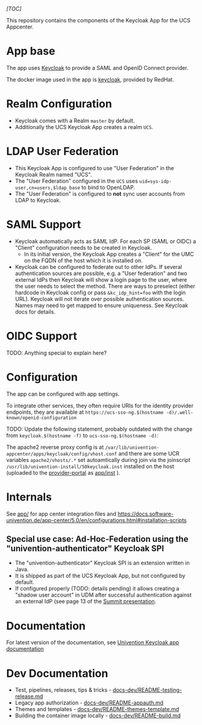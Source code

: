 _[TOC]_

This repository contains the components of the Keycloak App for the UCS Appcenter.

# App base

The app uses [Keycloak](https://www.keycloak.org/docs/17.0/) to provide a SAML and OpenID Connect provider.

The docker image used in the app is [keycloak](https://quay.io/repository/keycloak/keycloak?tab=tags), provided by RedHat.

# Realm Configuration

* Keycloak comes with a Realm `master` by default.
* Additionally the UCS Keycloak App creates a realm `UCS`.

# LDAP User Federation

* This Keycloak App is configured to use "User Federation" in the Keycloak Realm named "UCS".
* The "User Federation" configured in the `UCS` uses `uid=sys-idp-user,cn=users,$ldap_base` to bind to OpenLDAP.
* The "User Federation" is configured to **not** sync user accounts from LDAP to Keycloak.

# SAML Support

* Keycloak automatically acts as SAML IdP. For each SP (SAML or OIDC) a "Client" configuration needs to be created
  in Keycloak.
    * In its initial version, the Keycloak App creates a "Client" for the UMC on the FQDN of the host
      which it is installed on.
* Keycloak can be configured to federate out to other IdPs. If several authentication sources are possible,
  e.g. a "User federation" and two external IdPs then Keycloak will show a login page to the user, where the user
  needs to select the method. There are ways to preselect (either hardcode in Keycloak config or pass `&kc_idp_hint=foo`
  with the login URL). Keycloak will not iterate over possible authentication sources. Names may need to get
  mapped to ensure uniqueness. See Keycloak docs for details.

# OIDC Support

TODO: Anything special to explain here?

# Configuration

The app can be configured with app settings.

To integrate other services, they often require URIs for the identity provider endpoints, they are available at `https://ucs-sso-ng.$(hostname -d)/.well-known/openid-configuration`

TODO: Update the following statement, probably outdated with the change from `keycloak.$(hostname -f)` to `ucs-sso-ng.$(hostname -d)`:

The apache2 reverse proxy config is at `/var/lib/univention-appcenter/apps/keycloak/config/vhost.conf` and there are some UCR variables `apache2/vhosts/.*` set autoamtically during join via the joinscript `/usr/lib/univention-install/50keycloak.inst` installed on the host (uploaded to the [provider-portal](https://provider-portal.software-univention.de) as [app/inst](app/inst) ).

# Internals

See [app/](app/) for app center integration files and
https://docs.software-univention.de/app-center/5.0/en/configurations.html#installation-scripts


## Special use case: Ad-Hoc-Federation using the "univention-authenticator" Keycloak SPI
* The "univention-authenticator" Keycloak SPI is an extension written in Java.
* It is shipped as part of the UCS Keycloak App, but not configured by default.
* If configured properly (TODO: details pending) it allows creating a "shadow user account" in UDM after
  successful authentication against an external IdP (see page 13 of the [Summit presentation](https://www.slideshare.net/Univention/modularisierung-und-containerisierung-von-ucs).

# Documentation

For latest version of the documentation, see [Univention Keycloak app documentation](http://docs.software-univention.de/keycloak-app/latest/)

# Dev Documentation
* Test, pipelines, releases, tips & tricks - [docs-dev/README-testing-release.md](docs-dev/README-testing-release.md)
* Legacy app authorization - [docs-dev/README-appauth.md](docs-dev/README-appauth.md)
* Themes and templates - [docs-dev/README-themes-template.md](docs-dev/README-themes-template.md)
* Building the container image locally - [docs-dev/README-build.md](docs-dev/README-build.md)
